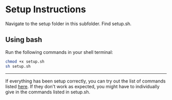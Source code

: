 # Setup Instructions

Navigate to the setup folder in this subfolder. Find setup.sh.

## Using bash

Run the following commands in your shell terminal:

```bash
chmod +x setup.sh
sh setup.sh
```

---

If everything has been setup correctly, you can try out the list of commands listed [here](README.md).
If they don't work as expected, you might have to individually give in the commands listed in setup.sh.